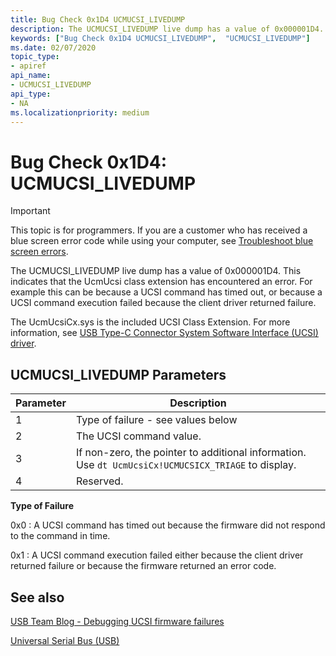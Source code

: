 ```yaml
---
title: Bug Check 0x1D4 UCMUCSI_LIVEDUMP 
description: The UCMUCSI_LIVEDUMP live dump has a value of 0x000001D4.
keywords: ["Bug Check 0x1D4 UCMUCSI_LIVEDUMP",  "UCMUCSI_LIVEDUMP"]
ms.date: 02/07/2020
topic_type:
- apiref
api_name:
- UCMUCSI_LIVEDUMP
api_type:
- NA
ms.localizationpriority: medium
---
```


# Bug Check 0x1D4: UCMUCSI\_LIVEDUMP  

> [!IMPORTANT]
> This topic is for programmers. If you are a customer who has received a blue screen error code while using your computer, see [Troubleshoot blue screen errors](https://www.windows.com/stopcode).

The UCMUCSI_LIVEDUMP live dump has a value of 0x000001D4. This indicates that the UcmUcsi class extension has encountered an error. For example this can be because a UCSI command has timed out, or because a UCSI command execution failed because the client driver returned failure.

The UcmUcsiCx.sys is the included UCSI Class Extension. For more information, see [USB Type-C Connector System Software Interface (UCSI) driver](https://docs.microsoft.com/windows-hardware/drivers/usbcon/ucsi).

## UCMUCSI\_LIVEDUMP Parameters

Parameter | Description
|---------|--------------|
1 | Type of failure - see values below
2 | The UCSI command value.
3 | If non-zero, the pointer to additional information. Use `dt UcmUcsiCx!UCMUCSICX_TRIAGE` to display.
4 | Reserved.

**Type of Failure**

0x0 : A UCSI command has timed out because the firmware did not respond to the command in time.

0x1 : A UCSI command execution failed either because the client driver returned failure or because the firmware returned an error code.

## See also

[USB Team Blog - Debugging UCSI firmware failures](https://techcommunity.microsoft.com/t5/microsoft-usb-blog/debugging-ucsi-firmware-failures/ba-p/283226)

[Universal Serial Bus (USB)](https://docs.microsoft.com/windows-hardware/drivers/usbcon/)
